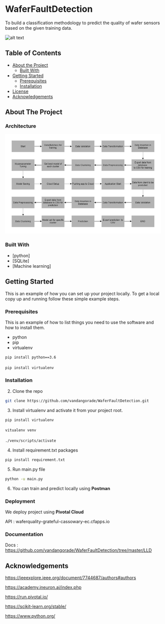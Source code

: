 # WaferFaultDetection
To build a classification methodology to predict the quality of wafer sensors based on the given training data. 

![alt text](https://www.rsipvision.com/wp-content/uploads/2018/08/Macro-Defects-Detection-1.jpg)

<!-- TABLE OF CONTENTS -->
## Table of Contents

* [About the Project](#about-the-project)
  * [Built With](#built-with)
* [Getting Started](#getting-started)
  * [Prerequisites](#prerequisites)
  * [Installation](#installation)
* [License](#license)
* [Acknowledgements](#acknowledgements)


<!-- ABOUT THE PROJECT -->
## About The Project
### Architecture

![alt text](https://github.com/vandangorade/WaferFaultDetection/blob/master/wafer_proj_pipeline.jpg)

### Built With
* [python]
* [SQLite]
* [Machine learning]


<!-- GETTING STARTED -->
## Getting Started

This is an example of how you can set up your project locally.
To get a local copy up and running follow these simple example steps.

### Prerequisites

This is an example of how to list things you need to use the software and how to install them.
* python
* pip
* virtualenv

```sh
pip install python==3.6

pip install virtualenv
```

### Installation

2. Clone the repo
```sh
git clone https://github.com/vandangorade/WaferFaultDetection.git
```

3. Install virtualenv and activate it from your project root.
```sh
pip install virtualenv

vitualenv venv

./venv/scripts/activate

```
4. Install requirement.txt packages
```sh
pip install requirement.txt
```

5. Run main.py file
```sh
python -u main.py
```

6. You can train and predict locally using **Postman**

### Deployment
We deploy project using **Pivotal Cloud**

API : waferquality-grateful-cassowary-ec.cfapps.io

### Documentation
Docs : https://github.com/vandangorade/WaferFaultDetection/tree/master/LLD

<!-- ACKNOWLEDGEMENTS -->
## Acknowledgements

https://ieeexplore.ieee.org/document/7744687/authors#authors

https://academy.ineuron.ai/index.php

https://run.pivotal.io/

https://scikit-learn.org/stable/

https://www.python.org/

